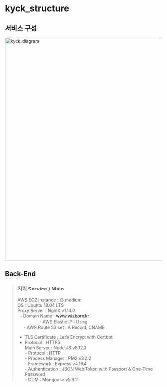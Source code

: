# kyck_structure

## 서비스 구성
<img width="717" alt="kyck_diagram" src="https://user-images.githubusercontent.com/61036148/87271118-39038480-c50d-11ea-8e9b-cf1d788cb277.png">


## Back-End

> ### 킥킥 Service / Main
> AWS EC2 Instance : t3.medium   
> OS : Ubuntu 18.04 LTS   
> Proxy Server : NginX v1.14.0   
> &nbsp; - Domain Name : www.wizborn.kr   
>　　　　　- AWS Elastic IP : Using   
> &nbsp;&nbsp;&nbsp;&nbsp;&nbsp;- AWS Route 53 set : A Record, CNAME   
> - TLS Certificate : Let’s Encrypt with Certbot   
> - Protocol : HTTPS   
> Main Server : Node.JS v8.12.0   
    - Protocol : HTTP   
    - Process Manager : PM2 v3.2.2   
    - Framework : Express v4.16.4   
    - Authentication : JSON Web Token with Passport & One-Time Password   
    - ODM : Mongoose v5.3.11   

